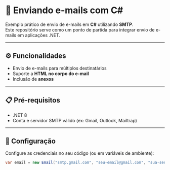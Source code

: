 # 📧 Enviando e-mails com C#

Exemplo prático de envio de e-mails em **C#** utilizando **SMTP**.  
Este repositório serve como um ponto de partida para integrar envio de e-mails em aplicações .NET.

---

## ⚙️ Funcionalidades
- Envio de e-mails para múltiplos destinatários  
- Suporte a **HTML no corpo do e-mail**  
- Inclusão de **anexos**  

---

## 📋 Pré-requisitos
- .NET 8
- Conta e servidor SMTP válido (ex: Gmail, Outlook, Mailtrap)  

---

## 🔧 Configuração
Configure as credenciais no seu código (ou em variáveis de ambiente):

```csharp
var email = new Email("smtp.gmail.com", "seu-email@gmail.com", "sua-senha");
